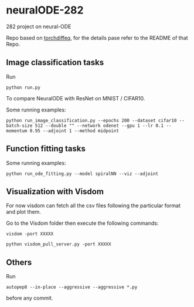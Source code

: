 # neuralODE-282

282 project on neural-ODE

Repo based on [torchdiffeq](https://github.com/rtqichen/torchdiffeq), for the details pase refer to the README of that Repo. 

## Image classification tasks

Run 

```
python run.py
```
To compare NeuralODE with ResNet on MNIST / CIFAR10. 

Some running examples:
```
python run_image_classification.py --epochs 200 --dataset cifar10 --batch-size 512 --double "" --network odenet --gpu 1 --lr 0.1 --momentum 0.95 --adjoint 1 --method midpoint
```

## Function fitting tasks

Some running examples:
```
python run_ode_fitting.py --model spiralNN --viz --adjoint
```

## Visualization with Visdom

For now visdom can fetch all the csv files following the particular format and plot them.

Go to the Visdom folder then execute the following commands:
```
visdom -port XXXXX

python visdom_pull_server.py -port XXXXX
```

## Others
Run
```
autopep8 --in-place --aggressive --aggressive *.py
```

before any commit.
